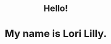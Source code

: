 <html>
  <body>
    <h1 style="text-align:center;">
      <strong>Hello!
    <h3 style="text-align:center;">
      My name is Lori Lilly.
 </html>

